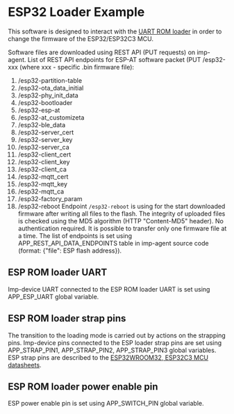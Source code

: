 # ESP32 Loader Example #

This software is designed to interact with the [UART ROM loader](https://docs.espressif.com/projects/esptool/en/latest/esp32c3/advanced-topics/serial-protocol.html) in order to change the firmware of the ESP32/ESP32C3 MCU.

Software files are downloaded using REST API (PUT requests) on imp-agent.
List of REST API endpoints for ESP-AT software packet (PUT /esp32-xxx (where xxx - specific .bin firmware file):
1)  /esp32-partition-table
2)  /esp32-ota_data_initial
3)  /esp32-phy_init_data 
4)  /esp32-bootloader
5)  /esp32-esp-at
6)  /esp32-at_customizeta
7)  /esp32-ble_data
8)  /esp32-server_cert
9)  /esp32-server_key
10) /esp32-server_ca
11) /esp32-client_cert
12) /esp32-client_key
13) /esp32-client_ca
14) /esp32-mqtt_cert
15) /esp32-mqtt_key
16) /esp32-mqtt_ca
17) /esp32-factory_param
18) /esp32-reboot 
Endpoint `/esp32-reboot` is using for the start downloaded firmware after writing all files to the flash.
The integrity of uploaded files is checked using the MD5 algorithm (HTTP "Content-MD5" header). No authentication required. It is possible to transfer only one firmware file at a time.
The list of endpoints is set using APP_REST_API_DATA_ENDPOINTS table in imp-agent source code (format: {"file": ESP flash address}).

## ESP ROM loader UART ##

Imp-device UART connected to the ESP ROM loader UART is set using APP_ESP_UART global variable.

## ESP ROM loader strap pins ##

The transition to the loading mode is carried out by actions on the strapping pins.
Imp-device pins connected to the ESP loader strap pins are set using APP_STRAP_PIN1, APP_STRAP_PIN2, APP_STRAP_PIN3 global variables.
ESP strap pins are described to the [ESP32WROOM32, ESP32C3 MCU datasheets](https://www.espressif.com/en/support/documents/technical-documents).

## ESP ROM loader power enable pin ##

ESP power enable pin is set using APP_SWITCH_PIN global variable.
